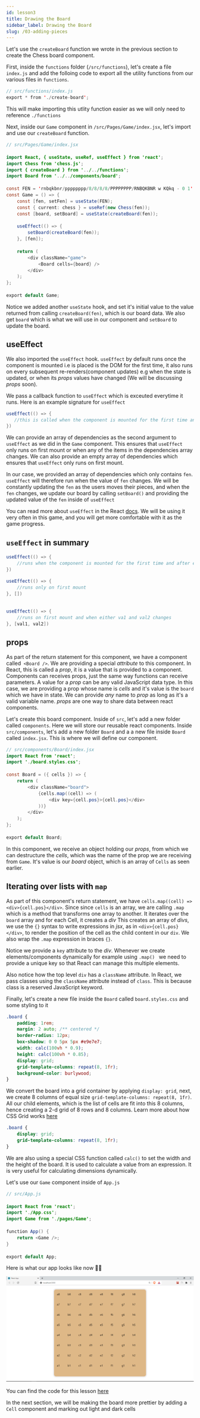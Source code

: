 ```yaml
---
id: lesson3
title: Drawing the Board
sidebar_label: Drawing the Board
slug: /03-adding-pieces
---
```


Let's use the `createBoard` function we wrote in the previous section to create the Chess board component.

First, inside the `functions` folder (`/src/functions`), let's create a file `index.js` and add the folloing code to export all the utility functions from our various files in `functions`.

```java
// src/functions/index.js
export * from './create-board';
```

This will make importing this utlity function easier as we will only need to reference `./functions`

Next, inside our `Game` component in `/src/Pages/Game/index.jsx`, let's import and use our `createBoard` function.

```java
// src/Pages/Game/index.jsx

import React, { useState, useRef, useEffect } from 'react';
import Chess from 'chess.js';
import { createBoard } from '../../functions';
import Board from '../../components/board';

const FEN = 'rnbqkbnr/pppppppp/8/8/8/8/PPPPPPPP/RNBQKBNR w KQkq - 0 1';
const Game = () => {
	const [fen, setFen] = useState(FEN);
	const { current: chess } = useRef(new Chess(fen));
	const [board, setBoard] = useState(createBoard(fen));

	useEffect(() => {
		setBoard(createBoard(fen));
	}, [fen]);

	return (
		<div className="game">
			<Board cells={board} />
		</div>
	);
};

export default Game;
```

Notice we added another `useState` hook, and set it's initial value to the value returned from calling `createBoard(fen)`, which is our board data. We also get `board` which is what we will use in our component and `setBoard` to update the board.

## useEffect

We also imported the `useEffect` hook. `useEffect` by default runs once the component is mounted i.e is placed is the DOM for the first time, it also runs on every subsequent re-renders(component updates) e.g when the state is updated, or when its _props_ values have changed (We will be discussing _props_ soon).

We pass a callback function to `useEffect` which is exceuted everytime it runs.
Here is an example signature for `useEffect`

```java
useEffect(() => {
   //this is called when the component is mounted for the first time and when any re-renders happen
})
```

We can provide an array of dependencies as the second argument to `useEffect` as we did in the `Game` component. This ensures that `useEffect` only runs on first mount or when any of the items in the dependencies array changes. We can also provide an empty array of dependencies which ensures that `useEffect` only runs on first mount.

In our case, we provided an array of dependencies which only contains `fen`. `useEffect` will therefore run when the value of `fen` changes. We will be constantly updating the `fen` as the users moves their pieces, and when the `fen` changes, we update our board by calling `setBoard()` and providing the updated value of the `fen` inside of `useEffect`

You can read more about `useEffect` in the React [docs](https://reactjs.org/docs/hooks-effect.html). We will be using it very often in this game, and you will get more comfortable with it as the game progress.

## `useEffect` in summary

```java
useEffect(() => {
    //runs when the component is mounted for the first time and after every update
})
```

```java
useEffect(() => {
    //runs only on first mount
}, [])
```

```java

useEffect(() => {
    //runs on first mount and when either va1 and val2 changes
}, [val1, val2])
```

## props

As part of the return statement for this component, we have a component called` <Board />`. We are providing a special _attribute_ to this component. In React, this is called a _prop_, it is a value that is provided to a component. Components can receives props, just the same way functions can receive parameters. A value for a _prop_ can be any valid JavaScript data type. In this case, we are providing a prop whose name is _cells_ and it's value is the `board` which we have in state. We can provide _any_ name to _prop_ as long as it's a valid variable name.
_props_ are one way to share data between react components.

Let's create this board component. Inside of `src`, let's add a new folder called `components`. Here we will store our reusable react components. Inside `src/components`, let's add a new folder `Board` and a a new file inside `Board` called `index.jsx`. This is where we will define our component.

```java
// src/components/Board/index.jsx
import React from 'react';
import './board.styles.css';

const Board = ({ cells }) => {
	return (
		<div className="board">
			{cells.map((cell) => (
				<div key={cell.pos}>{cell.pos}</div>
			))}
		</div>
	);
};

export default Board;

```

In this component, we receive an object holding our _props_, from which we can destructure the _cells_, which was the name of the prop we are receiving from `Game`. It's value is our _board_ object, which is an array of `Cells` as seen earlier.

## Iterating over lists with `map`

As part of this component's return statement, we have `cells.map((cell) => <div>{cell.pos}</div>`.
Since since `cells` is an array, we are calling `.map` which is a method that transforms one array to another. It iterates over the `board` array and for each Cell, it creates a _div_ This creates an array of _divs_, we use the `{}` syntax to write expressions in _jsx_, as in `<div>{cell.pos}</div>`, to render the position of the cell as the child content in our `div`. We also wrap the `.map` expression in braces `{}`.

Notice we provide a `key` attribute to the _div_. Whenever we create elements/components dynamically for example using `.map() ` we need to provide a unique key so that React can manage this multiple elements.

Also notice how the top level `div` has a `className` attribute. In React, we pass classes using the `className` attribute instead of `class`. This is because class is a reserved JavaScript keyword.

Finally, let's create a new file inside the `Board` called `board.styles.css` and some styling to it

```css
.board {
	padding: 1rem;
	margin: 2 auto; /** centered */
	border-radius: 12px;
	box-shadow: 0 0 5px 5px #e9e7e7;
	width: calc(100vh * 0.9);
	height: calc(100vh * 0.85);
	display: grid;
	grid-template-columns: repeat(8, 1fr);
	background-color: burlywood;
}
```

We convert the board into a grid container by applying `display: grid`, next, we create 8 columns of equal size `grid-template-columns: repeat(8, 1fr)`. All our child elements, which is the list of cells are fit into this 8 columns, hence creating a 2-d grid of 8 rows and 8 columns.
Learn more about how CSS Grid works [here](https://www.w3schools.com/css/css_grid_container.asp)

```css
.board {
	display: grid;
	grid-template-columns: repeat(8, 1fr);
}
```

We are also using a special CSS function called `calc()` to set the width and the height of the board. It is used to calculate a value from an expression. It is very useful for calculating dimensions dynamically.

Let's use our `Game` component inside of `App.js`

```java
// src/App.js

import React from 'react';
import './App.css';
import Game from './pages/Game';

function App() {
	return <Game />;
}

export default App;
```

Here is what our app looks like now 🎉😃

![img](../static/img/Screenshot3.png)

You can find the code for this lesson [here](https://github.com/franknmungai/live-chess/tree/03-creating-the-board-components)

In the next section, we will be making the board more prettier by adding a `Cell` component and marking out light and dark cells
